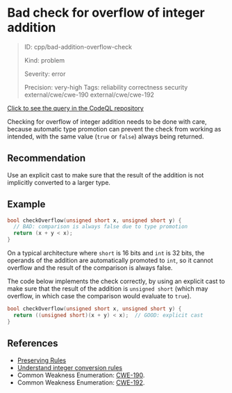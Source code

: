 # Bad check for overflow of integer addition

>ID: cpp/bad-addition-overflow-check
>
>Kind: problem
>
>Severity: error
>
>Precision: very-high
>Tags: reliability correctness security external/cwe/cwe-190 external/cwe/cwe-192

[Click to see the query in the CodeQL repository](https://github.com/github/codeql/tree/main/cpp/ql/src/Likely%20Bugs/Arithmetic/BadAdditionOverflowCheck.ql)

Checking for overflow of integer addition needs to be done with care, because automatic type promotion can prevent the check from working as intended, with the same value (`true` or `false`) always being returned.


## Recommendation
Use an explicit cast to make sure that the result of the addition is not implicitly converted to a larger type.


## Example

```cpp
bool checkOverflow(unsigned short x, unsigned short y) {
  // BAD: comparison is always false due to type promotion
  return (x + y < x);  
}

```
On a typical architecture where `short` is 16 bits and `int` is 32 bits, the operands of the addition are automatically promoted to `int`, so it cannot overflow and the result of the comparison is always false.

The code below implements the check correctly, by using an explicit cast to make sure that the result of the addition is `unsigned short` (which may overflow, in which case the comparison would evaluate to `true`).


```cpp
bool checkOverflow(unsigned short x, unsigned short y) {
  return ((unsigned short)(x + y) < x);  // GOOD: explicit cast
}

```

## References
* [Preserving Rules](http://c-faq.com/expr/preservingrules.html)
* [Understand integer conversion rules](https://www.securecoding.cert.org/confluence/plugins/servlet/mobile#content/view/20086942)
* Common Weakness Enumeration: [CWE-190](https://cwe.mitre.org/data/definitions/190.html).
* Common Weakness Enumeration: [CWE-192](https://cwe.mitre.org/data/definitions/192.html).